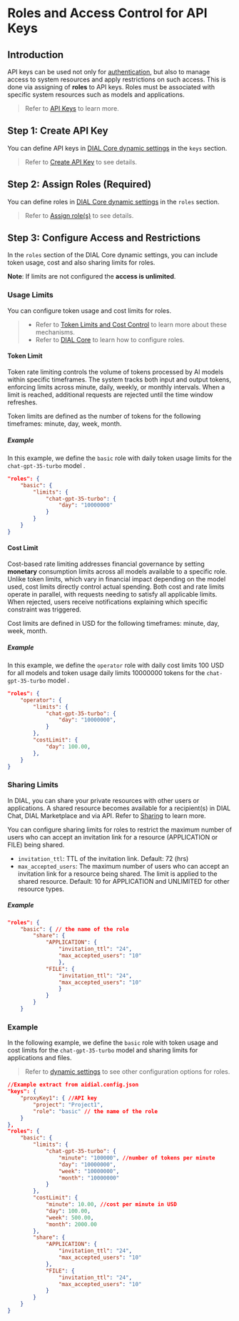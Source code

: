 # Roles and Access Control for API Keys

## Introduction

API keys can be used not only for [authentication](/docs/platform/3.core/1.auth-intro.md), but also to manage access to system resources and apply restrictions on such access. This is done via assigning of **roles** to API keys. Roles must be associated with specific system resources such as models and applications.

> Refer to [API Keys](/docs/platform/3.core/2.access-control-intro.md#api-keys) to learn more.

## Step 1: Create API Key

You can define API keys in [DIAL Core dynamic settings](https://github.com/epam/ai-dial-core/blob/development/docs/dynamic-settings/keys.md) in the `keys` section.

> Refer to [Create API Key](/docs/tutorials/2.devops/2.auth-and-access-control/0.programmatic-auth.md#step-1-define-api-keys) to see details.

## Step 2: Assign Roles (Required)

You can define roles in [DIAL Core dynamic settings](https://github.com/epam/ai-dial-core/blob/development/docs/dynamic-settings/roles.md) in the `roles` section.

> Refer to [Assign role(s)](/docs/tutorials/2.devops/2.auth-and-access-control/0.programmatic-auth.md#step-2-assign-roles-required) to see details.

## Step 3: Configure Access and Restrictions

In the `roles` section of the DIAL Core dynamic settings, you can include token usage, cost and also sharing limits for roles. 

**Note**: If limits are not configured the **access is unlimited**.

### Usage Limits 

You can configure token usage and cost limits for roles. 

> * Refer to [Token Limits and Cost Control](/docs/platform/3.core/8.token-limits-and-cost-control.md) to learn more about these mechanisms.
> * Refer to [DIAL Core](https://github.com/epam/ai-dial-core/blob/development/docs/dynamic-settings/roles.md) to learn how to configure roles.

#### Token Limit

Token rate limiting controls the volume of tokens processed by AI models within specific timeframes. The system tracks both input and output tokens, enforcing limits across minute, daily, weekly, or monthly intervals. When a limit is reached, additional requests are rejected until the time window refreshes.

Token limits are defined as the number of tokens for the following timeframes: minute, day, week, month.

##### Example

In this example, we define the `basic` role with daily token usage limits for the `chat-gpt-35-turbo` model .

```json
"roles": {
    "basic": {
        "limits": {
            "chat-gpt-35-turbo": {
                "day": "10000000"
            }
        }
    }
}
```

#### Cost Limit

Cost-based rate limiting addresses financial governance by setting **monetary** consumption limits across all models available to a specific role. Unlike token limits, which vary in financial impact depending on the model used, cost limits directly control actual spending. Both cost and rate limits operate in parallel, with requests needing to satisfy all applicable limits. When rejected, users receive notifications explaining which specific constraint was triggered.

Cost limits are defined in USD for the following timeframes: minute, day, week, month.

##### Example

In this example, we define the `operator` role with daily cost limits 100 USD for all models and token usage daily limits 10000000 tokens for the `chat-gpt-35-turbo` model .

```json
"roles": {
    "operator": {
        "limits": {
            "chat-gpt-35-turbo": {
                "day": "10000000",
            }
        },
        "costLimit": {
            "day": 100.00,
        },
    }
}
```

### Sharing Limits

In DIAL, you can share your private resources with other users or applications. A shared resource becomes available for a recipient(s) in DIAL Chat, DIAL Marketplace and via API. Refer to [Sharing](/docs/platform/7.collaboration-intro.md#sharing) to learn more.

You can configure sharing limits for roles to restrict the maximum number of users who can accept an invitation link for a resource (APPLICATION or FILE) being shared. 

* `invitation_ttl`: TTL of the invitation link. Default: 72 (hrs)
* `max_accepted_users`: The maximum number of users who can accept an invitation link for a resource being shared. The limit is applied to the shared resource. Default: 10 for APPLICATION and UNLIMITED for other resource types.

##### Example

```json
"roles": {
    "basic": { // the name of the role
        "share": {
            "APPLICATION": {
                "invitation_ttl": "24",
                "max_accepted_users": "10"
                },
            "FILE": {
                "invitation_ttl": "24",
                "max_accepted_users": "10"
                }
            }
        }
    }
```

### Example

In the following example, we define the `basic` role with token usage and cost limits for the `chat-gpt-35-turbo` model and sharing limits for applications and files. 

> Refer to [dynamic settings](https://github.com/epam/ai-dial-core/blob/development/docs/dynamic-settings/roles.md) to see other configuration options for roles.


```json
//Example extract from aidial.config.json
"keys": {
    "proxyKey1": { //API key
        "project": "Project1",
        "role": "basic" // the name of the role
    }
},
"roles": {
    "basic": {
        "limits": {
            "chat-gpt-35-turbo": {
                "minute": "100000", //number of tokens per minute
                "day": "10000000",
                "week": "10000000",
                "month": "10000000"
            }
        },
        "costLimit": {
            "minute": 10.00, //cost per minute in USD
            "day": 100.00,
            "week": 500.00,
            "month": 2000.00
        },
        "share": {
            "APPLICATION": {
                "invitation_ttl": "24",
                "max_accepted_users": "10"
            },
            "FILE": {
                "invitation_ttl": "24",
                "max_accepted_users": "10"
            }
        }
    }
}
```
